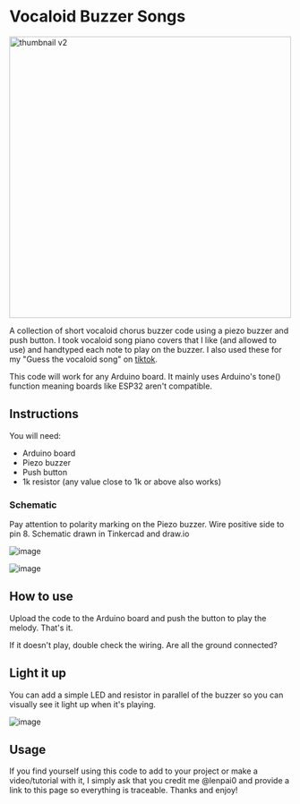 # Vocaloid Buzzer Songs
<img width="503" alt="thumbnail v2" src="https://github.com/user-attachments/assets/b613e803-de9a-4d05-a022-0942785232c5" />

A collection of short vocaloid chorus buzzer code using a piezo buzzer and push button. I took vocaloid song piano covers that I like (and allowed to use) and handtyped each note to play on the buzzer. I also used these for my "Guess the vocaloid song" on [tiktok](https://www.tiktok.com/@lenpai0). 

This code will work for any Arduino board. It mainly uses Arduino's tone() function meaning boards like ESP32 aren't compatible.

## Instructions
You will need:
- Arduino board
- Piezo buzzer
- Push button
- 1k resistor (any value close to 1k or above also works)

### Schematic
Pay attention to polarity marking on the Piezo buzzer. Wire positive side to pin 8. Schematic drawn in Tinkercad and draw.io

![image](https://github.com/user-attachments/assets/043489cf-94dc-4b3a-8fb2-0ebe3cade53b)

![image](https://github.com/user-attachments/assets/248f6135-9f46-439d-959a-88048be92138)


## How to use
Upload the code to the Arduino board and push the button to play the melody. That's it. 

If it doesn't play, double check the wiring. Are all the ground connected?

## Light it up
You can add a simple LED and resistor in parallel of the buzzer so you can visually see it light up when it's playing. 

![image](https://github.com/user-attachments/assets/d2063ca4-4228-4db7-9f6e-ec90d3d4e031)

## Usage
If you find yourself using this code to add to your project or make a video/tutorial with it, I simply ask that you credit me @lenpai0 and provide a link to this page so everything is traceable. Thanks and enjoy!

